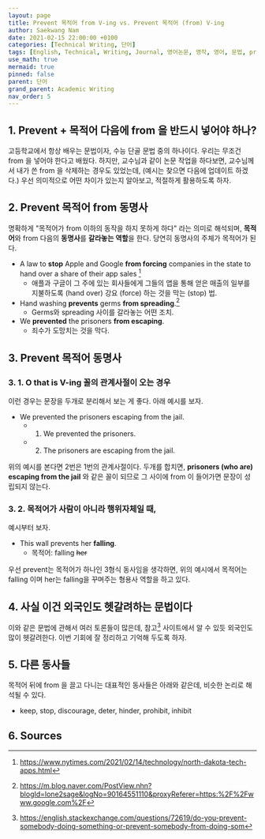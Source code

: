 ```yaml
---
layout: page
title: Prevent 목적어 from V-ing vs. Prevent 목적어 (from) V-ing
author: Saekwang Nam
date: 2021-02-15 22:00:00 +0100
categories: [Technical Writing, 단어]
tags: [English, Technical, Writing, Journal, 영어논문, 영작, 영어, 문법, prevent, prevent from]
use_math: true
mermaid: true
pinned: false
parent: 단어
grand_parent: Academic Writing
nav_order: 5
---
```


## 1. Prevent + 목적어 다음에 from 을 반드시 넣어야 하나?
고등학교에서 항상 배우는 문법이자, 수능 단골 문법 중의 하나이다. 우리는 무조건 from 을 넣어야 한다고 배웠다. 하지만, 교수님과 같이 논문 작업을 하다보면, 교수님께서 내가 쓴 from 을 삭제하는 경우도 있었는데, (예시는 찾으면 다음에 업데이트 하겠다.) 우선 의미적으로 어떤 차이가 있는지 알아보고, 적절하게 활용하도록 하자.

## 2. Prevent 목적어 from 동명사
명확하게 "목적어가 from 이하의 동작을 하지 못하게 하다" 라는 의미로 해석되며, **목적어**와 from 다음의 **동명사**를 **갈라놓는 역할**을 한다. 당연히 동명사의 주체가 목적어가 된다.

- A law to **stop** Apple and Google **from forcing** companies in the state to hand over a share of their app sales [^footnote_1]
    - 애플과 구글이 그 주에 있는 회사들에게 그들의 앱을 통해 얻은 매출의 일부를 지불하도록 (hand over) 강요 (force) 하는 것을 막는 (stop) 법.
- Hand washing **prevents** germs **from spreading**.[^footnote_2]
    - Germs와 spreading 사이를 갈라놓는 어떤 조치.
- We **prevented** the prisoners **from escaping**.
    - 죄수가 도망치는 것을 막다.

## 3. Prevent 목적어 동명사
### 3. 1. O that is V-ing 꼴의 관계사절이 오는 경우
이런 경우는 문장을 두개로 분리해서 보는 게 좋다. 아래 예시를 보자.

- We prevented the prisoners escaping from the jail.
    - 1) We prevented the prisoners.
    - 2) The prisoners are escaping from the jail.

위의 예시를 본다면 2번은 1번의 관계사절이다. 두개를 합치면, **prisoners (who are) escaping from the jail** 와 같은 꼴이 되므로 그 사이에 from 이 들어가면 문장이 성립되지 않는다.

### 3. 2. 목적어가 사람이 아니라 행위자체일 때,
예시부터 보자.

- This wall prevents her **falling**.
    - 목적어: falling ~~her~~

우선 prevent는 목적어가 하나인 3형식 동사임을 생각하면, 위의 예시에서 목적어는 falling 이며 her는 falling을 꾸며주는 형용사 역할을 하고 있다.


## 4. 사실 이건 외국인도 헷갈려하는 문법이다
이와 같은 문법에 관해서 여러 토론들이 많은데, 참고[^footnote_3] 사이트에서 알 수 있듯 외국인도 많이 헷갈려한다. 이번 기회에 잘 정리하고 기억해 두도록 하자.

## 5. 다른 동사들
목적어 뒤에 from 을 끌고 다니는 대표적인 동사들은 아래와 같은데, 비슷한 논리로 해석될 수 있다.
- keep, stop, discourage, deter, hinder, prohibit, inhibit

## 6. Sources
[^footnote_1]: https://www.nytimes.com/2021/02/14/technology/north-dakota-tech-apps.html
[^footnote_2]: https://m.blog.naver.com/PostView.nhn?blogId=lone2sage&logNo=90164551110&proxyReferer=https:%2F%2Fwww.google.com%2F
[^footnote_3]: https://english.stackexchange.com/questions/72619/do-you-prevent-somebody-doing-something-or-prevent-somebody-from-doing-som